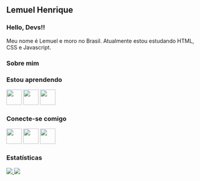 ## Lemuel Henrique

### Hello, Devs!!
Meu nome é Lemuel e moro no Brasil. Atualmente estou estudando HTML, CSS e Javascript. 


### Sobre mim




### Estou aprendendo

<img src="https://cdn.jsdelivr.net/gh/devicons/devicon/icons/html5/html5-original.svg" width="40" height="40"/> <img src="https://cdn.jsdelivr.net/gh/devicons/devicon/icons/css3/css3-original.svg" width="40" height="40" /> <img src="https://cdn.jsdelivr.net/gh/devicons/devicon/icons/javascript/javascript-original.svg" width="40" height="40"/>

                                                                                                                    
### Conecte-se comigo

<div>
<a href="https://www.instagram.com/lemuelhenrique/" target="_blank"><img src="https://upload.wikimedia.org/wikipedia/commons/thumb/a/a5/Instagram_icon.png/1024px-Instagram_icon.png" target="_blank" width="40" height="40"></a>
<a href = "mailto:lemuellhenrique@gmail.com"><img src="https://cdn-icons-png.flaticon.com/512/281/281769.png" target="_blank" width="40" height="40"></a>
<a href="https://www.linkedin.com/in/lemuelhenrique/" target="_blank"><img src="https://cdn.jsdelivr.net/gh/devicons/devicon/icons/linkedin/linkedin-original.svg" width="40" height="40"/></a>   
</div>
  
### Estatísticas
<div>
<a href="https://github.com/LemuelH">
<img height="max-wight: 100%" src="https://github-readme-stats.vercel.app/api/top-langs/?username=LemuelH&layout=compact&langs_count=7&theme=dracula"/>
<img height="max-wight: 100%" src="https://github-readme-stats.vercel.app/api?username=LemuelH&show_icons=true&theme=dracula&include_all_commits=true&count_private=true"/>
</div>

